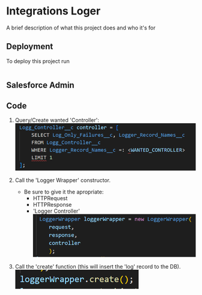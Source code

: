 # Integrations Loger

A brief description of what this project does and who it's for

## Deployment

To deploy this project run

```bash

```

## Salesforce Admin

## Code
1. Query/Create wanted 'Controller':
![Alt text](./Images/ReadMe/Dev/queryController.png "Query")

2. Call the 'Logger Wrapper' constructor.
    - Be sure to give it the apropriate:
        - HTTPRequest
        - HTTPResponse
        - 'Logger Controller'
![Alt text](./Images/ReadMe/Dev/LoggerWrapper.png "Constructor")

3. Call the 'create' function (this will insert the 'log' record to the DB).
![Alt text](./Images/ReadMe/Dev/createFunc.png "Insert function")